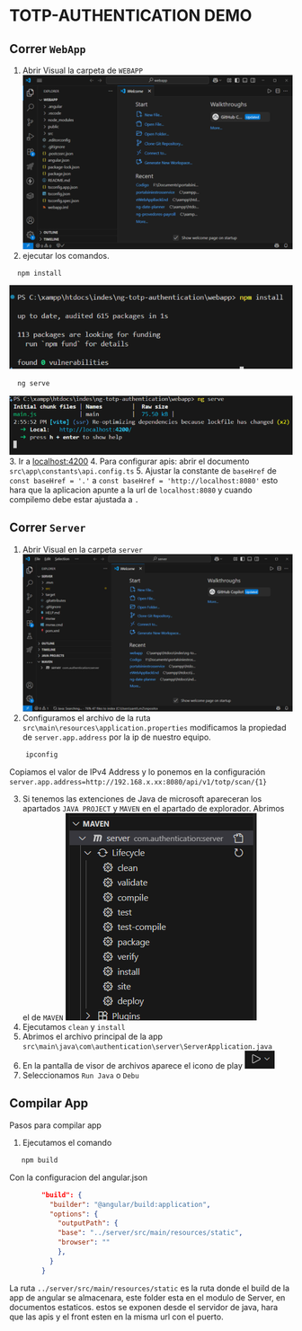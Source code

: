 # TOTP-AUTHENTICATION DEMO

## Correr `WebApp`
1. Abrir Visual la carpeta de `WEBAPP`
![img.png](./.docs/img.png)
2. ejecutar los comandos.
```bash
  npm install
```
![img.png](./.docs/img-1.png)
```bash
  ng serve
```
![img.png](./.docs/img-2.png)
3. Ir a [localhost:4200](http://localhost:4200)
4. Para configurar apis: abrir el documento `src\app\constants\api.config.ts`
5. Ajustar la constante de `baseHref` de ``const baseHref = '.'`` a ``const baseHref = 'http://localhost:8080'``
esto hara que la aplicacion apunte a la url de `localhost:8080` y cuando compilemo debe estar ajustada a `.`


## Correr `Server`
1. Abrir Visual en la carpeta `server`
![img.png](./.docs/img-3.png)
2. Configuramos el archivo de la ruta `src\main\resources\application.properties` modificamos la propiedad de `server.app.address` por la ip de nuestro equipo.
```bash
    ipconfig
``` 
Copiamos el valor de IPv4 Address y lo ponemos en la configuración
`server.app.address=http://192.168.x.xx:8080/api/v1/totp/scan/{1}`

3. Si tenemos las extenciones de Java de microsoft apareceran los apartados `JAVA PROJECT` y `MAVEN` en el apartado de explorador. Abrimos el de `MAVEN`
![img.png](./.docs/img-4.png)
4. Ejecutamos `clean` y `install`
5. Abrimos el archivo principal de la app `src\main\java\com\authentication\server\ServerApplication.java`
6. En la pantalla de visor de archivos aparece el icono de play ![img.png](./.docs/img-5.png)
7. Seleccionamos `Run Java` o `Debu`
## Compilar App
Pasos para compilar app     

1. Ejecutamos el comando 
```bash
   npm build
```
Con la configuracion del angular.json 
```json
        "build": {
          "builder": "@angular/build:application",
          "options": {
            "outputPath": {
            "base": "../server/src/main/resources/static",
            "browser": ""
            },
          }
        }
```
La ruta `../server/src/main/resources/static` es la ruta donde el build de la app de angular se almacenara, este folder esta en el modulo de Server, en documentos estaticos. estos se exponen desde el servidor de java, hara que las apis y el front esten en la misma url con el puerto.
